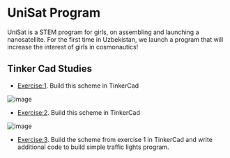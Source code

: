 # UniSat Program 
UniSat is a STEM program for girls, on assembling and launching a nanosatellite. For the first time in Uzbekistan, we launch a program that will increase the interest of girls in cosmonautics!


## Tinker Cad Studies
* [Exercise:1](https://www.tinkercad.com/things/e45Hr49Gs66-surprising-kieran/editel?sharecode=XFE34AjLHBoN4tCeZ2BBoOIzc8UJmbIN_SyYsuZRnmg). Build this scheme in TinkerCad

![image](https://user-images.githubusercontent.com/74857220/149551979-b42e4644-3f79-40ce-81ac-29e65f4bee35.png)

* [Exercise:2](https://www.tinkercad.com/things/fBJrEnx88Ro-terrific-crift/editel?sharecode=gw1W-e4EePE3RnSNP8fe4C-Qz2-vgH3EShPEkJqul30). Build this scheme in TinkerCad

![image](https://user-images.githubusercontent.com/74857220/149552250-e83880b5-37cf-4161-8a9d-9f91aa95516b.png)

* [Exercise:3](https://www.tinkercad.com/things/9xXQ6qKpdDJ-fabulous-snicket-turing/editel?sharecode=L7JMIMo1HYnkY1u5pXmpVyqCP6ZzZS1ufg0P4P9KoXE). Build the scheme from exercise 1 in TinkerCad and write additional code to build simple traffic lights program.


